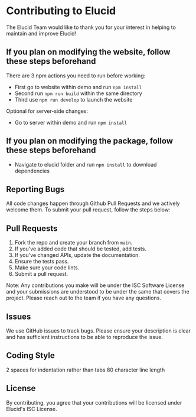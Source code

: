# Contributing to Elucid

The Elucid Team would like to thank you for your interest in helping to maintain and improve Elucid!

## If you plan on modifying the website, follow these steps beforehand

There are 3 npm actions you need to run before working:
- First go to website within demo and run `npm install`
- Second run `npm run build` within the same directory
- Third use `npm run develop` to launch the website

Optional for server-side changes: 
- Go to server within demo and run `npm install`

## If you plan on modifying the package, follow these steps beforehand

- Navigate to elucid folder and run `npm install` to download dependencies

## Reporting Bugs

All code changes happen through Github Pull Requests and we actively welcome them. To submit your pull request, follow the steps below:

## Pull Requests

1. Fork the repo and create your branch from `main`.
2. If you've added code that should be tested, add tests.
3. If you've changed APIs, update the documentation.
4. Ensure the tests pass.
5. Make sure your code lints.
6. Submit a pull request.

Note: Any contributions you make will be under the ISC Software License and your submissions are understood to be under the same that covers the project. Please reach out to the team if you have any questions.

## Issues

We use GitHub issues to track bugs. Please ensure your description is clear and has sufficient instructions to be able to reproduce the issue.

## Coding Style

2 spaces for indentation rather than tabs
80 character line length

## License

By contributing, you agree that your contributions will be licensed under Elucid's ISC License.

